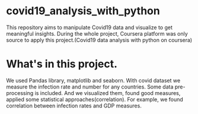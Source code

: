 # covid19_analysis_with_python

This repository aims to manipulate Covid19 data and visualize to get meaningful insights. 
During the whole project, Coursera platform was only source to apply this project.(Covid19 data analysis with python on coursera)

# What's in this project.
We used Pandas library, matplotlib and seaborn.
With covid dataset we measure the infection rate and number for any countries.
Some data pre-processing is included.
And we visualized them, found good measures, applied some statistical approaches(correlation). For example, we found correlation between infection rates and GDP measures.


